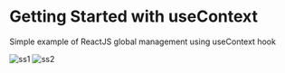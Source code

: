 # Getting Started with useContext

Simple example of ReactJS global management using useContext hook

![ss1](https://user-images.githubusercontent.com/3906229/132093893-50daa107-9d1f-4678-bb6b-ce990f13f426.PNG)
![ss2](https://user-images.githubusercontent.com/3906229/132093897-e4e64a35-8b55-439e-ab3f-e7bcf3e36a04.PNG)

